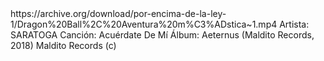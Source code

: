 <channel>
<title>Canal personal</title>
<item>
	<title>Un vídeo de YouTube</title>
	<link>https://archive.org/download/por-encima-de-la-ley-1/Dragon%20Ball%2C%20Aventura%20m%C3%ADstica~1.mp4</link>
	<description>Artista: SARATOGA
Canción: Acuérdate De Mí
Álbum: Aeternus (Maldito Records, 2018)
Maldito Records (c)</description>
	<media:thumbnail url="https://pbs.twimg.com/media/BSNBRI8CcAAB48T.jpg"/>
	<media:thumbnail url="https://www.dragonball.uno/wp-content/uploads/2018/07/0.jpg"/>
</item>
